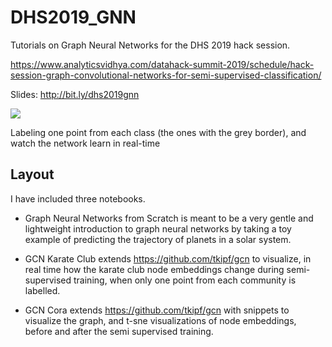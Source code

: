 DHS2019_GNN
=========

Tutorials on Graph Neural Networks for the DHS 2019 hack session.

https://www.analyticsvidhya.com/datahack-summit-2019/schedule/hack-session-graph-convolutional-networks-for-semi-supervised-classification/

Slides: http://bit.ly/dhs2019gnn

![](images/karate_club_embeddings_realtime.gif)

Labeling one point from each class (the ones with the grey border), and watch the network learn in real-time

## Layout

I have included three notebooks.

 - Graph Neural Networks from Scratch is meant to be a very gentle and lightweight introduction to graph neural networks by taking a toy example of predicting the trajectory of planets in a solar system.

- GCN Karate Club extends https://github.com/tkipf/gcn to visualize, in real time how the karate club node embeddings change during semi-supervised training, when only one point from each community is labelled.

- GCN Cora extends https://github.com/tkipf/gcn with snippets to visualize the graph, and t-sne visualizations of node embeddings, before and after the semi supervised training.<br>


